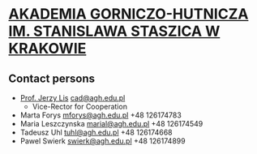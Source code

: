 # [AKADEMIA GORNICZO-HUTNICZA IM. STANISLAWA STASZICA W KRAKOWIE](http://www.agh.edu.pl/en)

## Contact persons
- [Prof. Jerzy Lis](https://historia.agh.edu.pl/wiki/Jerzy_Lis) [cad@agh.edu.pl](mailto:cad@agh.edu.pl)
	- Vice-Rector for Cooperation
- Marta Forys mforys@agh.edu.pl +48 126174783
- Maria Leszczynska marial@agh.edu.pl +48 126174549
- Tadeusz Uhl tuhl@agh.edu.pl +48 126174668
- Pawel Swierk swierk@agh.edu.pl +48 126174899

